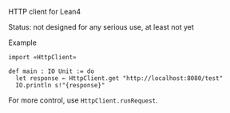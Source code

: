 HTTP client for Lean4

Status: not designed for any serious use, at least not yet

Example

```lean4
import «HttpClient»

def main : IO Unit := do
  let response ← HttpClient.get "http://localhost:8080/test"
  IO.println s!"{response}"
```

For more control, use `HttpClient.runRequest`.
